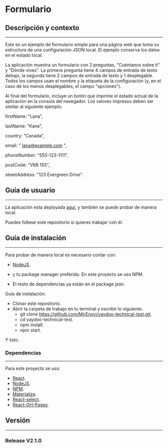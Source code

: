

# Formulario

## Descripción y contexto
---
Este es un ejemplo de formulario simple para una página web que toma su estructura de una configuración JSON local.
El ejemplo conserva los datos en el estado local.

La aplicación muestra un formulario con 2 preguntas, "Cuéntanos sobre ti" y "Dónde vives". La primera pregunta tiene 4 campos de entrada de texto debajo, la segunda tiene 2 campos de entrada de texto y 1 desplegable. Todos los campos usan el nombre y la etiqueta de la configuración (y, en el caso de los menús desplegables, el campo "opciones").

Al final del formulario, incluye un botón que imprime el estado actual de la aplicación en la consola del navegador. Los valores impresos deben ser similar al siguiente ejemplo:

firstName: "Lana",

lastName: "Kane",

country: "Canada",

email: " lana@example.com ",

phoneNumber: "555-123-1111",

postCode: "V6B 1S5",

streetAddress: "123 Evergreen Drive".



## Guía de usuario
---
La aplicación esta deployada [aquí](https://mirenovi.github.io/yaydoo-technical-test/), y también se puede probar de manera local.

Puedes folkear este repositorio si quieres trabajar con él.


## Guía de instalación
---
Para probar de manera local es necesario contar con:
- [NodeJS](https://nodejs.org/es/).
- y tu package manager preferido. En este proyecto se uso NPM.

- El resto de dependencias ya están en el package json.


Guía de instalación:

- Clonar este repositorio.
- Abrir la carpeta de trabajo en tu terminal y escribir lo siguiente.
    - git clone https://github.com/MirEnovi/yaydoo-technical-test.git.
    - cd yaydoo-technical-test.
    - npm install.
    - npm start.

Y listo.

### Dependencias
---
Para este proyecto se uso:
- [React](https://jedwatson.github.io/react-select/).
- [NodeJS](https://nodejs.org/es/).
- [NPM](https://www.npmjs.com/).
- [Materialize](https://materializecss.com/getting-started.html).
- [React-select](https://jedwatson.github.io/react-select/).
- [React-GH-Pages](https://github.com/gitname/react-gh-pages).


## Versión
---
### Release V2.1.0
